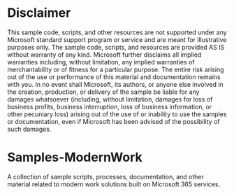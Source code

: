 # Disclaimer
This sample code, scripts, and other resources are not supported under any Microsoft standard support program or service and are meant for illustrative purposes only. The sample code, scripts, and resources are provided AS IS without warranty of any kind. Microsoft further disclaims all implied warranties including, without limitation, any implied warranties of merchantability or of fitness for a particular purpose. The entire risk arising out of the use or performance of this material and documentation remains with you. In no event shall Microsoft, its authors, or anyone else involved in the creation, production, or delivery of the sample be liable for any damages whatsoever (including, without limitation, damages for loss of business profits, business interruption, loss of business information, or other pecuniary loss) arising out of the use of or inability to use the samples or documentation, even if Microsoft has been advised of the possibility of such damages.

# Samples-ModernWork
A collection of sample scripts, processes, documentation, and other material related to modern work solutions built on Microsoft 365 services.

